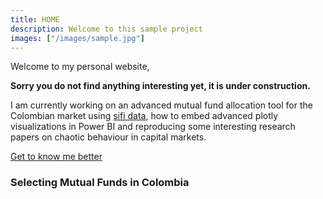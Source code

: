```yaml
---
title: HOME
description: Welcome to this sample project
images: ["/images/sample.jpg"]
---
```


Welcome to my personal website,

**Sorry you do not find anything interesting yet, it is under construction.**

I am currently working on an advanced mutual fund allocation tool for the Colombian market using [sifi data](https://sificcolombia.lvaindices.com/estadisticas/), how to embed advanced plotly visualizations in Power BI and reproducing some interesting research papers on chaotic behaviour in capital markets.

[Get to know me better](/about "Get to know me better")

### Selecting Mutual Funds in Colombia
